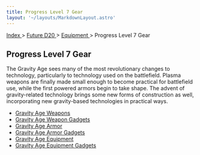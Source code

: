```yaml
---
title: Progress Level 7 Gear
layout: '~/layouts/MarkdownLayout.astro'
---
```


[ Index ](/) > [ Future D20 ](/future.d20.srd) > [ Equipment ](/future.d20.srd/equipment) > Progress Level 7 Gear

##  Progress Level 7 Gear

The Gravity Age sees many of the most revolutionary changes to technology,
particularly to technology used on the battlefield. Plasma weapons are finally
made small enough to become practical for battlefield use, while the first
powered armors begin to take shape. The advent of gravity-related technology
brings some new forms of construction as well, incorporating new gravity-based
technologies in practical ways.

  * [ Gravity Age Weapons ](/future.d20.srd/equipment/gravity.age.weapons)
  * [ Gravity Age Weapon Gadgets ](/future.d20.srd/equipment/gravity.age.weapon.gadgets)
  * [ Gravity Age Armor ](/future.d20.srd/equipment/gravity.age.armor)
  * [ Gravity Age Armor Gadgets ](/future.d20.srd/equipment/gravity.age.armor.gadgets)
  * [ Gravity Age Equipment ](/future.d20.srd/equipment/gravity.age.equipment)
  * [ Gravity Age Equipment Gadgets ](/future.d20.srd/equipment/gravity.age.equipment.gadgets)

